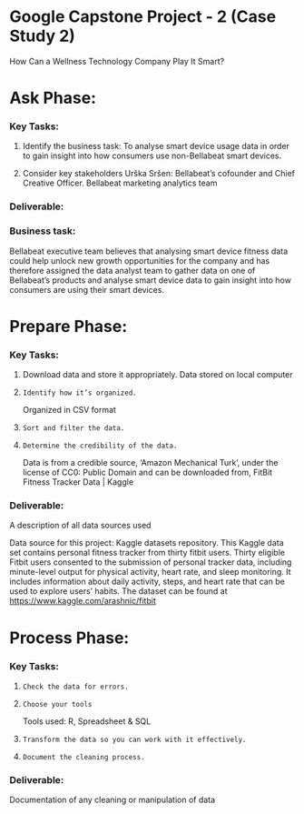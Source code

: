 # Google Capstone Project - 2 (Case Study 2)
How Can a Wellness Technology Company Play It Smart?

# Ask Phase:
	
  ### Key Tasks:
1.	Identify the business task: 
        To analyse smart device usage data in order to gain insight into how consumers use non-Bellabeat smart devices.

2.	Consider key stakeholders 
        Urška Sršen: Bellabeat’s cofounder and Chief Creative Officer.
        Bellabeat marketing analytics team

### Deliverable:
   ### Business task:
Bellabeat executive team believes that analysing smart device fitness data could          help unlock new growth opportunities for the company	and has therefore assigned the data analyst team to gather data on one of Bellabeat’s products and analyse smart device data to gain insight into how consumers are using their smart devices.

# Prepare Phase:
	
  ### Key Tasks:
   1.   Download data and store it appropriately. 
        Data stored on local computer
   2.	  Identify how it’s organized.
        Organized in CSV format
   3.	  Sort and filter the data.
   4.	  Determine the credibility of the data.
        Data is from a credible source, ‘Amazon Mechanical Turk’, under the license of   CC0: Public Domain and can be downloaded from, FitBit Fitness Tracker Data | Kaggle

### Deliverable:
A description of all data sources used

Data source for this project: Kaggle datasets repository. This Kaggle data set contains personal fitness tracker from thirty fitbit users. Thirty eligible Fitbit users consented to the submission of personal tracker data, including minute-level output for physical activity, heart rate, and sleep monitoring. It includes information about daily activity, steps, and heart rate that can be used to explore users’ habits. The dataset can be found at https://www.kaggle.com/arashnic/fitbit

# Process Phase:
	
  ### Key Tasks:
   1.	  Check the data for errors.
   2.	  Choose your tools
        Tools used:  R, Spreadsheet & SQL
   3.	  Transform the data so you can work with it effectively.
   4.	  Document the cleaning process.


### Deliverable:
Documentation of any cleaning or manipulation of data 






